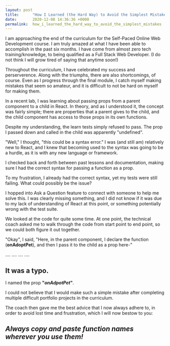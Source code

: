 ```yaml
---
layout: post
title:      "How I Learned (the Hard Way) to Avoid the Simplest Mistakes"
date:       2020-12-08 14:36:36 +0000
permalink:  how_i_learned_the_hard_way_to_avoid_the_simplest_mistakes
---
```


I am approaching the end of the curriculum for the Self-Paced Online Web Development course. I am truly amazed at what I have been able to accomplish in the past six months. I have come from almost zero tech training/knowledge, to being qualified as a Full Stack Web Developer. (I do not think I will grow tired of saying that anytime soon!)

Throughout the curriculum, I have celebrated my success and perserverence. Along with the triumphs, there are also shortcomings, of course. Even as I progress through the final module, I catch myself making mistakes that seem so amateur, and it is difficult to not be hard on myself for making them.

In a recent lab, I was learning about passing props from a parent component to a child in React. In theory, and as I understood it, the concept was fairly simple; there are properties that a parent gives to the child, and the child component has access to those props in its own functions.

Despite my understanding, the learn tests simply refused to pass. The prop I passed down and called in the child was apparently "undefined".

"Well," I thought, "this could be a syntax error." I was (and still am) relatively new to React, and I knew that becoming used to the syntax was going to be a hurdle, as it is with any new language or framework.

I checked back and forth between past lessons and documentation, making sure I had the correct syntax for passing a function as a prop.

To my frustration, I already had the correct syntax, yet my tests were still failing. What could possibly be the issue?

I hopped into Ask a Question feature to connect with someone to help me solve this. I was clearly missing something, and I did not know if it was due to my lack of understanding of React at this point, or something potentially wrong with the test suite.

We looked at the code for quite some time. At one point, the technical coach asked me to walk through the code from start point to end point, so we could both figure it out together.

"Okay", I said, "Here, in the parent component, I declare the function (**onAdoptPet**), and then I pass it to the child as a prop here-"

....
....
....
....

## **It was a typo.**

I named the prop **"*onAdpotPet*"**.

I could not believe that I would make such a simple mistake after completing multiple difficult portfolio projects in the curriculum.

The coach then gave me the best advice that I now always adhere to, in order to avoid lost time and frustration, which I will now bestow to you:

## *Always copy and paste function names wherever you use them!*
